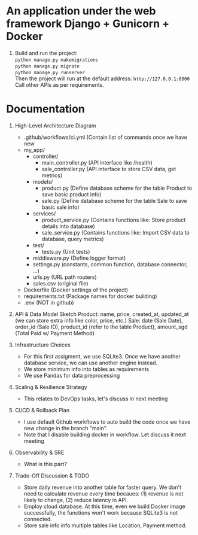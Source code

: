 # An application under the web framework Django + Gunicorn + Docker
1. Build and run the project:<br/>
    `` python manage.py makemigrations `` <br/>
   `` python manage.py migrate `` <br/>
   `` python manage.py runserver `` <br/>
   Then the project will run at the default address: `` http://127.0.0.1:8000 ``<br/>
   Call other APIs as per requirements.
# Documentation
1. High-Level Architecture Diagram<br/>
     * .github/workflows/ci.yml (Contain list of commands once we have new 
     * my_app/
       * controller/
         * main_controller.py (API interface like /health)
         * sale_controller.py (API interface to store CSV data, get metrics)
       * models/
         * product.py (Define database scheme for the table Product to save basic product info)
         * sale.py (Define database scheme for the table Sale to save basic sale info)
       * services/
         * product_service.py (Contains functions like: Store product details into database)
         * sale_service.py (Contains functions like: Import CSV data to database, query metrics)
       * test/
         * tests.py (Unit tests)
       * middleware.py (Define logger format)
       * settings.py (constants, common function, database connector, ...)
       * urls.py  (URL path routers)
       * sales.csv (original file)
     * Dockerfile (Docker settings of the project)
     * requirements.txt (Package names for docker building)
     * .env (NOT in github)
   
2. API & Data Model Sketch
   Product: name, price, created_at, updated_at (we can store extra info like color, price, etc.)
   Sale: date (Sale Date), order_id (Sale ID), product_id (refer to the table Product), amount_sgd (Total Paid w/ Payment Method)
3. Infrastructure Choices
   * For this first assigment, we use SQLite3. Once we have another database service, we can use another engine instead.
   * We store minimum info into tables as requirements
   * We use Pandas for data preprocessing
4. Scaling & Resilience Strategy
   * This relates to DevOps tasks, let's discuss in next meeting
5. CI/CD & Rollback Plan
    * I use default Github workflows to auto build the code once we have new change in the branch "main".
    * Note that I disable building docker in workflow. Let discuss it next meeting
6. Observability & SRE
    * What is this part?
7. Trade-Off Discussion & TODO
   * Store daily revenue into another table for faster query. We don't need to calculate revenue every time becaues: (1) revenue is not likely to change, (2) reduce latency in API.
   * Employ cloud database. At this time, even we build Docker image successfully, the functions won't work because SQLite3 is not connected.
   * Store sale info info multiple tables like Location, Payment method.
    

